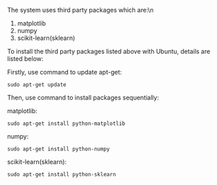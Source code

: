 The system uses third party packages which are:\n

1. matplotlib
2. numpy
3. scikit-learn(sklearn)


To install the third party packages listed above with Ubuntu, details are listed below:

  Firstly, use command to update apt-get:

    sudo apt-get update

  Then, use command to install packages sequentially:

  matplotlib:

    sudo apt-get install python-matplotlib

  numpy:

    sudo apt-get install python-numpy

  scikit-learn(sklearn):

    sudo apt-get install python-sklearn

